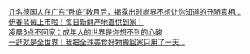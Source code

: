   
[几名德国人在广东“卧底”数月后，揭露出时尚界不想让你知道的丑陋真相...](http://www.dianyue.me/archives/292/c0lgr4qql183oqx9/)  
[伊春蓝莓上市啦！每日新鲜产地直供到家！](http://www.dianyue.me/archives/791/4k82h67xtmc1moe3/)  
[凌晨3点不回家：成年人的世界是你想不到的心酸](http://www.dianyue.me/archives/221/fmdb7bw21931j9gv/)  
[一逛就是全世界！我把全球美食好物搬回家只用了一天…](http://www.dianyue.me/archives/693/yrnktpsanhd21172/)